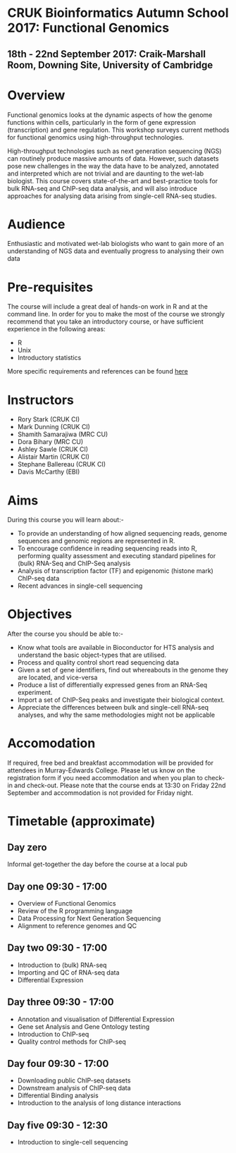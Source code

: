 # CRUK Bioinformatics Autumn School 2017: Functional Genomics

## 18th - 22nd September 2017: Craik-Marshall Room, Downing Site, University of Cambridge


# Overview

Functional genomics looks at the dynamic aspects of how the genome functions within cells,
particularly in the form of gene expression (transcription) and gene regulation. This workshop surveys
current methods for functional genomics using high-throughput technologies. 

High-throughput technologies such as next generation sequencing (NGS) can routinely produce massive amounts of data. However, such datasets pose new challenges in the way the data have to be analyzed, annotated and interpreted which are not trivial and are daunting to the wet-lab biologist. This course covers state-of-the-art and best-practice tools for bulk RNA-seq and ChIP-seq data analysis, and will also introduce approaches for analysing data arising from single-cell RNA-seq studies.

# Audience

Enthusiastic and motivated wet-lab biologists who want to gain more of an understanding of NGS data and eventually progress to analysing their own data

# Pre-requisites

The course will include a great deal of hands-on work in R and at the command line. In order for you to make the most of the course we strongly recommend that you take an introductory course, or have sufficient experience in the following areas:

- R
 - Unix
 - Introductory statistics

More specific requirements and references can be found [here](http://www.cruk.cam.ac.uk/bioinformatics-summer-school-prerequisites)


# Instructors

- Rory Stark (CRUK CI)
- Mark Dunning (CRUK CI)
- Shamith Samarajiwa (MRC CU)
- Dora Bihary (MRC CU)
- Ashley Sawle (CRUK CI)
- Alistair Martin (CRUK CI)
- Stephane Ballereau (CRUK CI)
- Davis McCarthy (EBI)


# Aims
During this course you will learn about:-

- To provide an understanding of how aligned sequencing reads, genome sequences and genomic regions are represented in R.
- To encourage confidence in reading sequencing reads into R, performing quality assessment and executing standard pipelines for (bulk) RNA-Seq and ChIP-Seq analysis 
- Analysis of transcription factor (TF) and epigenomic (histone mark) ChIP-seq data 
- Recent advances in single-cell sequencing

# Objectives
After the course you should be able to:-

- Know what tools are available in Bioconductor for HTS analysis and understand the basic object-types that are utilised.
- Process and quality control short read sequencing data 
- Given a set of gene identifiers, find out whereabouts in the genome they are located, and vice-versa 
- Produce a list of differentially expressed genes from an RNA-Seq experiment.
- Import a set of ChIP-Seq peaks and investigate their biological context.
- Appreciate the differences between bulk and single-cell RNA-seq analyses, and why the same methodologies might not be applicable

# Accomodation

If required, free bed and breakfast accommodation will be provided for attendees in Murray-Edwards College. Please let us know on the registration form if you need accommodation and when you plan to check-in and check-out. Please note that the course ends at 13:30 on Friday 22nd September and accommodation is not provided for Friday night.

# Timetable (approximate)


## Day zero

Informal get-together the day before the course at a local pub

## Day one 09:30 - 17:00

- Overview of Functional Genomics
- Review of the R programming language
- Data Processing for Next Generation Sequencing
- Alignment to reference genomes and QC

## Day two 09:30 - 17:00

- Introduction to (bulk) RNA-seq
- Importing and QC of RNA-seq data
- Differential Expression

## Day three 09:30 - 17:00

- Annotation and visualisation of Differential Expression
- Gene set Analysis and Gene Ontology testing
- Introduction to ChIP-seq
- Quality control methods for ChIP-seq


## Day four 09:30 - 17:00

- Downloading public ChIP-seq datasets
- Downstream analysis of ChIP-seq data
- Differential Binding analysis
- Introduction to the analysis of long distance interactions

## Day five 09:30 - 12:30

- Introduction to single-cell sequencing 
